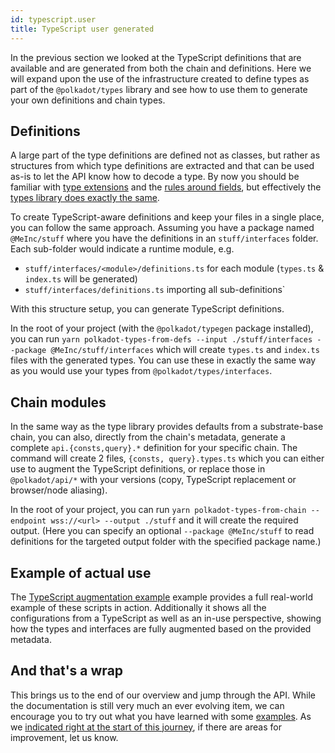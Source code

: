 ```yaml
---
id: typescript.user
title: TypeScript user generated
---
```


In the previous section we looked at the TypeScript definitions that are available and are generated from both the chain and definitions. Here we will expand upon the use of the infrastructure created to define types as part of the `@polkadot/types` library and see how to use them to generate your own definitions and chain types.

## Definitions

A large part of the type definitions are defined not as classes, but rather as structures from which type definitions are extracted and that can be used as-is to let the API know how to decode a type. By now you should be familiar with [type extensions](types.extend.md) and the [rules around fields](types.extend.md#field-ordering), but effectively the [types library does exactly the same](https://github.com/polkadot-js/api/tree/master/packages/types/src/interfaces).

To create TypeScript-aware definitions and keep your files in a single place, you can follow the same approach. Assuming you have a package named `@MeInc/stuff` where you have the definitions in an `stuff/interfaces` folder. Each sub-folder would indicate a runtime module, e.g.

- `stuff/interfaces/<module>/definitions.ts` for each module (`types.ts` & `index.ts` will be generated)
- `stuff/interfaces/definitions.ts` importing all sub-definitions`

With this structure setup, you can generate TypeScript definitions.

In the root of your project (with the `@polkadot/typegen` package installed), you can run `yarn polkadot-types-from-defs --input ./stuff/interfaces --package @MeInc/stuff/interfaces` which will create `types.ts` and `index.ts` files with the generated types. You can use these in exactly the same way as you would use your types from `@polkadot/types/interfaces`.

## Chain modules

In the same way as the type library provides defaults from a substrate-base chain, you can also, directly from the chain's metadata, generate a complete `api.{consts,query}.*` definition for your specific chain. The command will create 2 files, `{consts, query}.types.ts` which you can either use to augment the TypeScript definitions, or replace those in `@polkadot/api/*` with your versions (copy, TypeScript replacement or browser/node aliasing).

In the root of your project, you can run `yarn polkadot-types-from-chain --endpoint wss://<url> --output ./stuff` and it will create the required output. (Here you can specify an optional `--package @MeInc/stuff` to read definitions for the targeted output folder with the specified package name.)

## Example of actual use

The [TypeScript augmentation example](../examples/promise/90_typegen/) example provides a full real-world example of these scripts in action. Additionally it shows all the configurations from a TypeScript as well as an in-use perspective, showing how the types and interfaces are fully augmented based on the provided metadata.

## And that's a wrap

This brings us to the end of our overview and jump through the API. While the documentation is still very much an ever evolving item, we can encourage you to try out what you have learned with some [examples](../examples). As we [indicated right at the start of this journey](intro.md#help-us-help-others), if there are areas for improvement, let us know.
